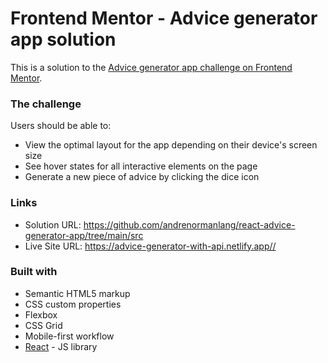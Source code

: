 # Frontend Mentor - Advice generator app solution

This is a solution to the [Advice generator app challenge on Frontend Mentor](https://www.frontendmentor.io/challenges/advice-generator-app-QdUG-13db).

### The challenge

Users should be able to:

- View the optimal layout for the app depending on their device's screen size
- See hover states for all interactive elements on the page
- Generate a new piece of advice by clicking the dice icon

### Links

- Solution URL: <https://github.com/andrenormanlang/react-advice-generator-app/tree/main/src>
- Live Site URL: <https://advice-generator-with-api.netlify.app//>

### Built with

- Semantic HTML5 markup
- CSS custom properties
- Flexbox
- CSS Grid
- Mobile-first workflow
- [React](https://reactjs.org/) - JS library
